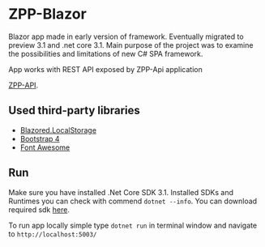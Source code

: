 # ZPP-Blazor
Blazor app made in early version of framework. Eventually migrated to preview 3.1 and .net core 3.1.
Main purpose of the project was to examine the possibilities and limitations of new C# SPA framework.

App works with REST API exposed by ZPP-Api application

[ZPP-API](https://github.com/dejvids/zpp-api).

## Used third-party libraries
- [Blazored.LocalStorage](https://github.com/Blazored/LocalStorage)
- [Bootstrap 4](https://getbootstrap.com/)
- [Font Awesome](https://fontawesome.com/)

## Run
Make sure you have installed .Net Core SDK 3.1. Installed SDKs and Runtimes you can check with commend `dotnet --info`.
You can download required sdk [here](https://dotnet.microsoft.com/download/dotnet-core/3.1).


To run app locally simple type `dotnet run` in terminal window and navigate to `http://localhost:5003/`
